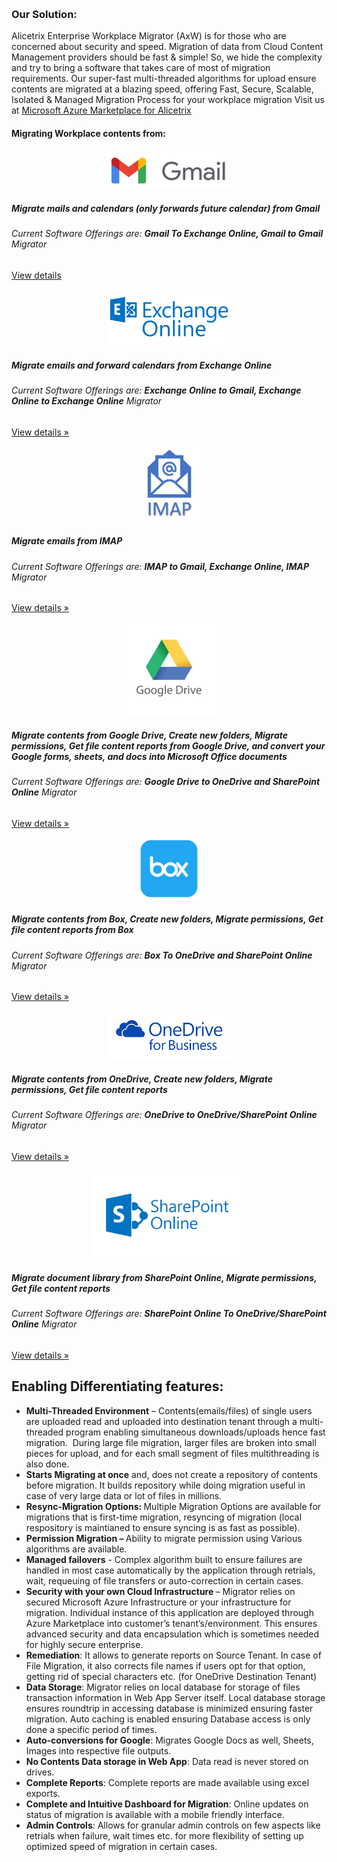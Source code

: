 <div class="container">
<p>
      &nbsp;

</p>
</div>
<div class="row">
        <div class="col-md-12">
         <h3 class="featurette-heading"><strong>Our Solution: </strong></h3>
            <p class="lead"> 
                Alicetrix Enterprise Workplace Migrator (AxW) is for those who are concerned about security and speed. Migration of data from Cloud Content Management providers should be fast &amp; simple! So, we hide the complexity and try to bring a software that takes care of most of migration requirements. Our super-fast multi-threaded algorithms for upload ensure contents are migrated at a blazing speed, offering Fast, Secure, Scalable, Isolated &amp; Managed Migration Process for your workplace migration
                Visit us at <a href="https://azuremarketplace.microsoft.com/en-us/marketplace/apps/alicetrix.o365filemigrator">Microsoft Azure Marketplace for Alicetrix</a>     
            </p>   
        </div>
        
</div>
      

<div class="row bg-dark">
        <div class="col-lg-12">
            <h4 class="featurette-heading">Migrating Workplace contents from: </h4>
        </div>
</div>
<div class="row">
        <div class="col-lg-4" style="text-align:center">
            <img class="img-fluid " src="/localhost_files/newgmaillogo.0.jpg" alt="" width="200">
        </div>
        <div class="col-lg-8">
            <h5>Migrate mails and calendars (only forwards future calendar) from Gmail</h5>
            <h6> Current Software Offerings are: <b>Gmail To Exchange Online, Gmail to Gmail</b> Migrator </h6>
            <p><a class="btn btn-secondary" href="/home/about" role="button">View details</a></p>
        </div>
</div>
    <div class="row">
        <div class="col-lg-4"  style="text-align:center">
            <img class="img-fluid" src="/localhost_files/exchange-online-logo.png" alt="" width="200">
        </div><!-- /.col-lg-4 -->
        <div class="col-lg-8">
            <h5>Migrate emails and forward calendars from Exchange Online</h5>
            <h6> Current Software Offerings are: <b>Exchange Online to Gmail, Exchange Online to Exchange Online</b> Migrator </h6>
            <p><a class="btn btn-secondary" href="/about" role="button">View details &raquo;</a></p>
        </div>
    </div>
    <div class="row">
        <div class="col-lg-4" style="text-align:center">        
            <img class="img-fluid" src="/localhost_files/IMAP.jpg" alt="" width="100">
        </div><!-- /.col-lg-4 -->
        <div class="col-lg-8">
            <h5>Migrate emails from IMAP </h5>
            <h6> Current Software Offerings are: <b>IMAP to Gmail, Exchange Online, IMAP</b> Migrator </h6>
            <p><a class="btn btn-secondary" href="/about" role="button">View details &raquo;</a></p>
        </div><!-- /.col-lg-4 -->
    </div>
    <div class="row ">
        <div class="col-lg-4" style="text-align:center">
            <img class="img-fluid" src="/localhost_files/google.jpg" alt="" width="150">
        </div><!-- /.col-lg-4 -->
        <div class="col-lg-8">
            <h5>Migrate contents from Google Drive, Create new folders, Migrate permissions, Get file content reports from Google Drive, and convert your Google forms, sheets, and docs into Microsoft Office documents</h5>
            <h6> Current Software Offerings are: <b>Google Drive to OneDrive and SharePoint Online</b> Migrator </h6>
            <p><a class="btn btn-secondary" href="/about" role="button">View details &raquo;</a></p>
        </div><!-- /.col-lg-4 -->
    </div><!-- /.row -->
    <div class="row ">
        <div class="col-lg-4" style="text-align:center">
            <img class="img-fluid " src="/localhost_files/box_logo.png" alt="" width="100">
        </div><!-- /.col-lg-4 -->
        <div class="col-lg-8">
            <h5>Migrate contents from Box, Create new folders, Migrate permissions, Get file content reports from Box</h5>
            <h6> Current Software Offerings are: <b>Box To OneDrive and SharePoint Online</b> Migrator </h6>
            <p><a class="btn btn-secondary" href="/about" role="button">View details &raquo;</a></p>
        </div><!-- /.col-lg-4 -->
    </div><!-- /.row -->
    <div class="row ">
        <div class="col-lg-4" style="text-align:center">
            <img class="img-fluid" src="/localhost_files/onedriveforbusiness.png" alt="" width="200">
        </div><!-- /.col-lg-4 -->
        <div class="col-lg-8">
            <h5>Migrate contents from OneDrive, Create new folders, Migrate permissions, Get file content reports</h5>
            <h6> Current Software Offerings are: <b>OneDrive to OneDrive/SharePoint Online</b> Migrator </h6>
            <p><a class="btn btn-secondary" href="/about" role="button">View details &raquo;</a></p>
        </div><!-- /.col-lg-4 -->
    </div>
    <div class="row ">
        <div class="col-lg-4" style="text-align:center">
            <img class="img-fluid " src="/localhost_files/sharepoint.png" alt="" width="250">
        </div><!-- /.col-lg-4 -->
        <div class="col-lg-8">
            <h5>Migrate document library from SharePoint Online, Migrate permissions, Get file content reports</h5>
            <h6> Current Software Offerings are: <b>SharePoint Online To OneDrive/SharePoint Online</b> Migrator </h6>
            <p><a class="btn btn-secondary" href="/about" role="button">View details &raquo;</a></p>
        </div><!-- /.col-lg-4 -->
    </div>



<div class="row">
        <div class="col-lg-12">
            <h2>Enabling Differentiating features:</h2>        
            <div class="lead">   
                <ul>
                    <li><strong>Multi-Threaded Environment</strong> &ndash; Contents(emails/files) of single users are uploaded read and uploaded into destination tenant through a multi-threaded program enabling simultaneous downloads/uploads hence fast migration.&nbsp; During large file migration, larger files are broken into small pieces for upload, and for each small segment of files multithreading is also done.&nbsp;</li>
                    <li><strong>Starts Migrating at once</strong> and, does not create a repository of contents before migration. It builds repository while doing migration useful in case of very large data or lot of files in millions.</li>
                    <li><strong>Resync-Migration Options: </strong>Multiple Migration Options are available for migrations that is first-time migration, resyncing of migration (local respository is maintianed to ensure syncing is as fast as possible).</li>
                    <li><strong>Permission Migration &ndash; </strong>Ability to migrate permission using Various algorithms are available.</li>
                    <li><strong>Managed failovers</strong> - Complex algorithm built to ensure failures are handled in most case automatically by the application through retrials, wait, requeuing of file transfers or auto-correction in certain cases.</li>
                    <li><strong>Security with your own Cloud Infrastructure </strong>&ndash; Migrator relies on secured Microsoft Azure Infrastructure or your infrastructure for migration. Individual instance of this application are deployed through Azure Marketplace into customer&rsquo;s tenant&rsquo;s/environment. This ensures advanced security and data encapsulation which is sometimes needed for highly secure enterprise.</li>
                    <li><strong>Remediation</strong>: It allows to generate reports on Source Tenant. In case of File Migration, it also corrects file names if users opt for that option, getting rid of special characters etc. (for OneDrive Destination Tenant)</li>
                    <li><strong>Data Storage</strong>: Migrator relies on local database for storage of files transaction information in Web App Server itself. Local database storage ensures roundtrip in accessing database is minimized ensuring faster migration. Auto caching is enabled ensuring Database access is only done a specific period of times.</li>
                    <li><strong>Auto-conversions for Google</strong>: Migrates Google Docs as well, Sheets, Images into respective file outputs.</li>
                    <li><strong>No Contents Data storage in Web App</strong>: Data read is never stored on drives.</li>
                    <li><strong>Complete Reports</strong>: Complete reports are made available using excel exports.</li>
                    <li><strong>Complete and Intuitive Dashboard for Migration</strong>: Online updates on status of migration is available with a mobile friendly interface. </li>
                    <li><strong>Admin Controls</strong>: Allows for granular admin controls on few aspects like retrials when failure, wait times etc. for more flexibility of setting up optimized speed of migration in certain cases.</li>
                </ul>
            </div>
        </div><!-- /.col-lg-4 -->       
    </div><!-- /.row -->
